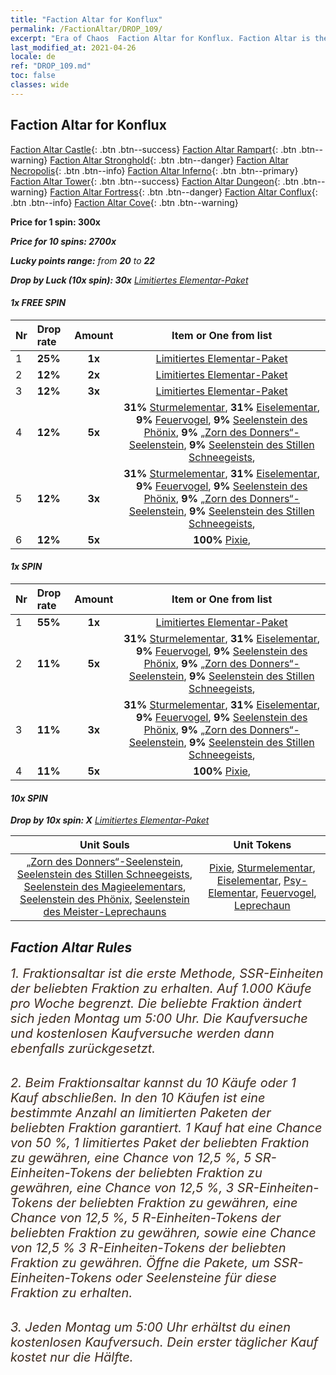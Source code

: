 ```yaml
---
title: "Faction Altar for Konflux"
permalink: /FactionAltar/DROP_109/
excerpt: "Era of Chaos  Faction Altar for Konflux. Faction Altar is the primary method for obtaining SSR units from the popular faction. Limited to 1,000 purchases each week. The popular faction changes at 05:00 every Monday. Purchase attempts and free purchase attempts will also reset then."
last_modified_at: 2021-04-26
locale: de
ref: "DROP_109.md"
toc: false
classes: wide
---
```


##  Faction Altar for **Konflux**

  [Faction Altar Castle](/de/FactionAltar/DROP_101/){: .btn .btn--success} [Faction Altar Rampart](/de/FactionAltar/DROP_102/){: .btn .btn--warning} [Faction Altar Stronghold](/de/FactionAltar/DROP_103/){: .btn .btn--danger} [Faction Altar Necropolis](/de/FactionAltar/DROP_104/){: .btn .btn--info} [Faction Altar Inferno](/de/FactionAltar/DROP_105/){: .btn .btn--primary} [Faction Altar Tower](/de/FactionAltar/DROP_106/){: .btn .btn--success} [Faction Altar Dungeon](/de/FactionAltar/DROP_107/){: .btn .btn--warning} [Faction Altar Fortress](/de/FactionAltar/DROP_108/){: .btn .btn--danger} [Faction Altar Conflux](/de/FactionAltar/DROP_109/){: .btn .btn--info} [Faction Altar Cove](/de/FactionAltar/DROP_112/){: .btn .btn--warning} 

  **Price for 1 spin: 300x** <i class="fas fa-gem"/>

  **Price for 10 spins: 2700x** <i class="fas fa-gem"/>

  **Lucky points range:** from **20** to **22**

  **Drop by Luck (10x spin): 30x** [Limitiertes Elementar-Paket](/ItemsDE/con_2141/)

####  1x FREE SPIN 

  |    Nr    |  Drop rate  |  Amount   |   Item or One from list  |
  |:---------|:------------|:---------:|:------------------------:|
  | 1 | **25%** | **1x** | [Limitiertes Elementar-Paket](/ItemsDE/con_2141/) |
  | 2 | **12%** | **2x** | [Limitiertes Elementar-Paket](/ItemsDE/con_2141/) |
  | 3 | **12%** | **3x** | [Limitiertes Elementar-Paket](/ItemsDE/con_2141/) |
  | 4 | **12%** | **5x** |  **31%** [Sturmelementar](/ItemsDE/unt_263/),  **31%** [Eiselementar](/ItemsDE/unt_264/),  **9%** [Feuervogel](/ItemsDE/unt_268/),  **9%** [Seelenstein des Phönix](/ItemsDE/unt_348/),  **9%** [„Zorn des Donners“-Seelenstein](/ItemsDE/unt_344/),  **9%** [Seelenstein des Stillen Schneegeists](/ItemsDE/unt_345/),  |
  | 5 | **12%** | **3x** |  **31%** [Sturmelementar](/ItemsDE/unt_263/),  **31%** [Eiselementar](/ItemsDE/unt_264/),  **9%** [Feuervogel](/ItemsDE/unt_268/),  **9%** [Seelenstein des Phönix](/ItemsDE/unt_348/),  **9%** [„Zorn des Donners“-Seelenstein](/ItemsDE/unt_344/),  **9%** [Seelenstein des Stillen Schneegeists](/ItemsDE/unt_345/),  |
  | 6 | **12%** | **5x** |  **100%** [Pixie](/ItemsDE/unt_262/),  |


####  1x SPIN 

  |    Nr    |  Drop rate  |  Amount   |   Item or One from list  |
  |:---------|:------------|:---------:|:------------------------:|
  | 1 | **55%** | **1x** | [Limitiertes Elementar-Paket](/ItemsDE/con_2141/) |
  | 2 | **11%** | **5x** |  **31%** [Sturmelementar](/ItemsDE/unt_263/),  **31%** [Eiselementar](/ItemsDE/unt_264/),  **9%** [Feuervogel](/ItemsDE/unt_268/),  **9%** [Seelenstein des Phönix](/ItemsDE/unt_348/),  **9%** [„Zorn des Donners“-Seelenstein](/ItemsDE/unt_344/),  **9%** [Seelenstein des Stillen Schneegeists](/ItemsDE/unt_345/),  |
  | 3 | **11%** | **3x** |  **31%** [Sturmelementar](/ItemsDE/unt_263/),  **31%** [Eiselementar](/ItemsDE/unt_264/),  **9%** [Feuervogel](/ItemsDE/unt_268/),  **9%** [Seelenstein des Phönix](/ItemsDE/unt_348/),  **9%** [„Zorn des Donners“-Seelenstein](/ItemsDE/unt_344/),  **9%** [Seelenstein des Stillen Schneegeists](/ItemsDE/unt_345/),  |
  | 4 | **11%** | **5x** |  **100%** [Pixie](/ItemsDE/unt_262/),  |


####  10x SPIN 

  **Drop by 10x spin: X** [Limitiertes Elementar-Paket](/ItemsDE/con_2141/)

  |    Unit Souls    |  Unit Tokens  |
  |:----------------:|:-------------:|
  | [„Zorn des Donners“-Seelenstein](/ItemsDE/unt_344/), [Seelenstein des Stillen Schneegeists](/ItemsDE/unt_345/), [Seelenstein des Magieelementars](/ItemsDE/unt_347/), [Seelenstein des Phönix](/ItemsDE/unt_348/), [Seelenstein des Meister-Leprechauns](/ItemsDE/unt_349/) | [Pixie](/ItemsDE/unt_262/), [Sturmelementar](/ItemsDE/unt_263/), [Eiselementar](/ItemsDE/unt_264/), [Psy-Elementar](/ItemsDE/unt_267/), [Feuervogel](/ItemsDE/unt_268/), [Leprechaun](/ItemsDE/unt_270/) |



## Faction Altar Rules

  <span style="color: #3c2a1e;font-size:20px">1. Fraktionsaltar ist die erste Methode, SSR-Einheiten der beliebten Fraktion zu erhalten. Auf 1.000 Käufe pro Woche begrenzt. Die beliebte Fraktion ändert sich jeden Montag um 5:00 Uhr. Die Kaufversuche und kostenlosen Kaufversuche werden dann ebenfalls zurückgesetzt.</span><br/>

<br/>  <span style="color: #3c2a1e;font-size:20px">2. Beim Fraktionsaltar kannst du 10 Käufe oder 1 Kauf abschließen. In den 10 Käufen ist eine bestimmte Anzahl an limitierten Paketen der beliebten Fraktion garantiert. 1 Kauf hat eine Chance von 50 %, 1 limitiertes Paket der beliebten Fraktion zu gewähren, eine Chance von 12,5 %, 5 SR-Einheiten-Tokens der beliebten Fraktion zu gewähren, eine Chance von 12,5 %, 3 SR-Einheiten-Tokens der beliebten Fraktion zu gewähren, eine Chance von 12,5 %, 5 R-Einheiten-Tokens der beliebten Fraktion zu gewähren, sowie eine Chance von 12,5 % 3 R-Einheiten-Tokens der beliebten Fraktion zu gewähren. Öffne die Pakete, um SSR-Einheiten-Tokens oder Seelensteine für diese Fraktion zu erhalten.</span>

<br/>  <span style="color: #3c2a1e;font-size:20px">3. Jeden Montag um 5:00 Uhr erhältst du einen kostenlosen Kaufversuch. Dein erster täglicher Kauf kostet nur die Hälfte.</span><br/>

<br/>